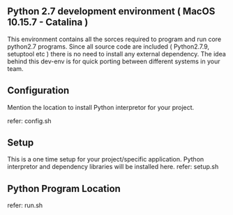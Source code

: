 ## Python 2.7 development environment ( MacOS 10.15.7 - Catalina )

This environment contains all the sorces required to program and run core python2.7 programs. 
Since all source code are included ( Python2.7.9, setuptool etc ) there is no need to install any external dependency.
The idea behind this dev-env is for quick porting between different systems in your team.

## Configuration

Mention the location to install Python interpretor for your project.

refer: config.sh

## Setup

This is a one time setup for your project/specific application. Python interpretor and dependency libraries will be installed here.
refer: setup.sh

## Python Program Location
refer: run.sh





    
